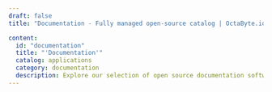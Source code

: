 ```yaml
---
draft: false
title: "Documentation - Fully managed open-source catalog | OctaByte.io"

content:
  id: "documentation"
  title: "'Documentation'"
  catalog: applications
  category: documentation
  description: Explore our selection of open source documentation software on OctaByte. We handle installation, backup, updates, support, and maintenance, ensuring a streamlined knowledge management experience for your documentation needs.
---
```

